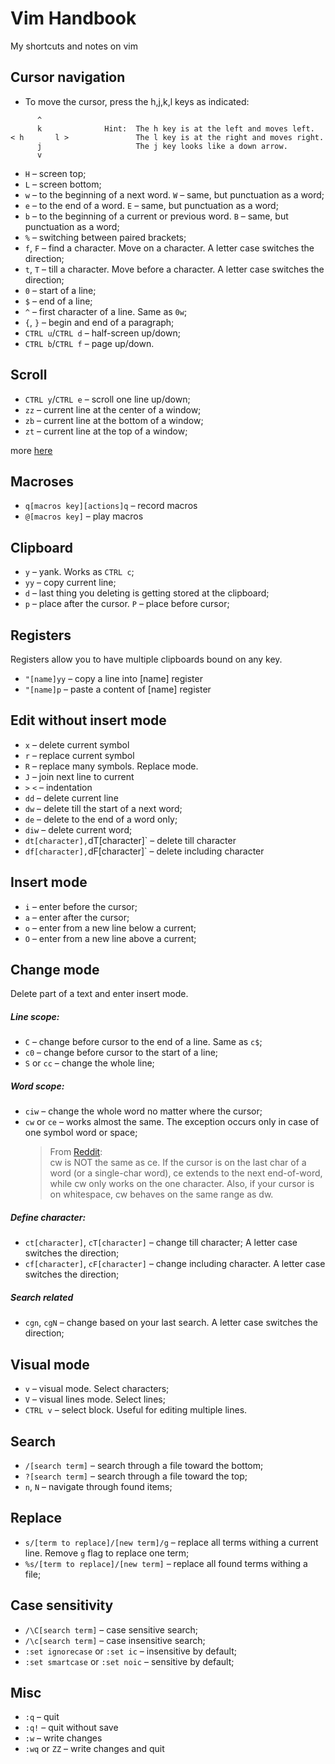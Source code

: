 # Vim Handbook

My shortcuts and notes on vim

## Cursor navigation

- To move the cursor, press the h,j,k,l keys as indicated:

```shell
      ^
      k              Hint:  The h key is at the left and moves left.
< h       l >               The l key is at the right and moves right.
      j                     The j key looks like a down arrow.
      v
```

- `H` – screen top;
- `L` – screen bottom;
- `w` – to the beginning of a next word. `W` – same, but punctuation as a word;
- `e` – to the end of a word. `E` – same, but punctuation as a word;
- `b` – to the beginning of a current or previous word. `B` – same, but punctuation as a word;
- `%` – switching between paired brackets;
- `f`, `F` – find a character. Move on a character. A letter case switches the direction;
- `t`, `T` – till a character. Move before a character. A letter case switches the direction;
- `0` – start of a line;
- `$` – end of a line;
- `^` – first character of a line. Same as `0w`;
- `{`, `}` – begin and end of a paragraph;
- `CTRL u`/`CTRL d` – half-screen up/down;
- `CTRL b`/`CTRL f` – page up/down.

## Scroll

- `CTRL y`/`CTRL e` – scroll one line up/down;
- `zz` – current line at the center of a window;
- `zb` – current line at the bottom of a window;
- `zt` – current line at the top of a window;

more [here](http://vimdoc.sourceforge.net/htmldoc/scroll.html#scroll-cursor)

## Macroses

- `q[macros key][actions]q` – record macros
- `@[macros key]` – play macros

## Clipboard

- `y` – yank. Works as `CTRL c`;
- `yy` – copy current line;
- `d` – last thing you deleting is getting stored at the clipboard;
- `p` – place after the cursor. `P` – place before cursor;

## Registers

Registers allow you to have multiple clipboards bound on any key.

- `"[name]yy` – copy a line into [name] register
- `"[name]p` – paste a content of [name] register

## Edit without insert mode

- `x` – delete current symbol
- `r` – replace current symbol
- `R` – replace many symbols. Replace mode.
- `J` – join next line to current
- `>` `<` – indentation
- `dd` – delete current line
- `dw` – delete till the start of a next word;
- `de` – delete to the end of a word only;
- `diw` – delete current word;
- `dt[character],`dT[character]` – delete till character
- `df[character],`dF[character]` – delete including character

## Insert mode

- `i` – enter before the cursor;
- `a` – enter after the cursor;
- `o` – enter from a new line below a current;
- `O` – enter from a new line above a current;

## Change mode

Delete part of a text and enter insert mode.

##### Line scope:

- `C` – change before cursor to the end of a line. Same as `c$`;
- `c0` – change before cursor to the start of a line;
- `S` or `cc` – change the whole line;

##### Word scope:

- `ciw` – change the whole word no matter where the cursor;
- `cw` or `ce` – works almost the same. The exception occurs only in case of one symbol word or space;
  > From [Reddit](https://www.reddit.com/r/vim/comments/26nut8/why_does_cw_work_like_ce/):<br>
  > cw is NOT the same as ce. If the cursor is on the last char of a word (or a single-char word), ce extends to the next end-of-word, while cw only works on the one character. Also, if your cursor is on whitespace, cw behaves on the same range as dw.

##### Define character:

- `ct[character]`, `cT[character]` – change till character; A letter case switches the direction;
- `cf[character]`, `cF[character]` – change including character. A letter case switches the direction;

##### Search related

- `cgn`, `cgN` – change based on your last search. A letter case switches the direction;

## Visual mode

- `v` – visual mode. Select characters;
- `V` – visual lines mode. Select lines;
- `CTRL v` – select block. Useful for editing multiple lines.

## Search

- `/[search term]` – search through a file toward the bottom;
- `?[search term]` – search through a file toward the top;
- `n`, `N` – navigate through found items;

## Replace

- `s/[term to replace]/[new term]/g` – replace all terms withing a current line. Remove `g` flag to replace one term;
- `%s/[term to replace]/[new term]` – replace all found terms withing a file;

## Case sensitivity

- `/\C[search term]` – case sensitive search;
- `/\c[search term]` – case insensitive search;
- `:set ignorecase` or `:set ic` – insensitive by default;
- `:set smartcase` or `:set noic` – sensitive by default;

## Misc

- `:q` – quit
- `:q!` – quit without save
- `:w` – write changes
- `:wq` or `ZZ` – write changes and quit
